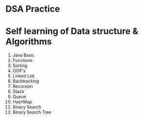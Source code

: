 # DSA Practice
# Self learning of Data structure & Algorithms 

1. Java Basic
2. Functions
3. Sorting
4. OOP's
5. Linked List
6. Backtracking 
7. Recursion
8. Stack
9. Queue
10. HashMap
11. Binary Search
12. Binary Search Tree





